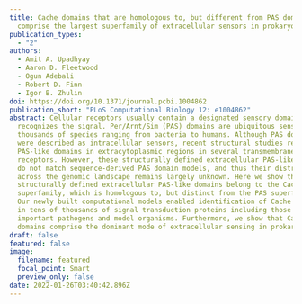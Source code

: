 ```yaml
---
title: Cache domains that are homologous to, but different from PAS domains
  comprise the largest superfamily of extracellular sensors in prokaryotes
publication_types:
  - "2"
authors:
  - Amit A. Upadhyay
  - Aaron D. Fleetwood
  - Ogun Adebali
  - Robert D. Finn
  - Igor B. Zhulin
doi: https://doi.org/10.1371/journal.pcbi.1004862
publication_short: "PLoS Computational Biology 12: e1004862"
abstract: Cellular receptors usually contain a designated sensory domain that
  recognizes the signal. Per/Arnt/Sim (PAS) domains are ubiquitous sensors in
  thousands of species ranging from bacteria to humans. Although PAS domains
  were described as intracellular sensors, recent structural studies revealed
  PAS-like domains in extracytoplasmic regions in several transmembrane
  receptors. However, these structurally defined extracellular PAS-like domains
  do not match sequence-derived PAS domain models, and thus their distribution
  across the genomic landscape remains largely unknown. Here we show that
  structurally defined extracellular PAS-like domains belong to the Cache
  superfamily, which is homologous to, but distinct from the PAS superfamily.
  Our newly built computational models enabled identification of Cache domains
  in tens of thousands of signal transduction proteins including those from
  important pathogens and model organisms. Furthermore, we show that Cache
  domains comprise the dominant mode of extracellular sensing in prokaryotes.
draft: false
featured: false
image:
  filename: featured
  focal_point: Smart
  preview_only: false
date: 2022-01-26T03:40:42.896Z
---
```


